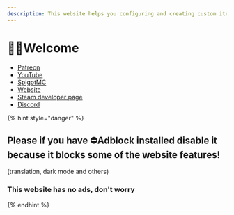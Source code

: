 ```yaml
---
description: This website helps you configuring and creating custom items for my plugin
---
```


# 👋🏻Welcome

* [Patreon](http://patreon.com/lonedev)
* [YouTube](http://youtube.com/lonedev)
* [SpigotMC](https://www.spigotmc.org/members/lonedev.88296/#resources)
* [Website](https://www.matteodev.it/)
* [Steam developer page](https://store.steampowered.com/developer/LoneDev/)
* [Discord](https://discord.gg/4dfnpUK)

{% hint style="danger" %}
## Please if you have ⛔️Adblock installed disable it because it blocks some of the website features!

\(translation, dark mode and others\)

### This website has no ads, don't worry
{% endhint %}



